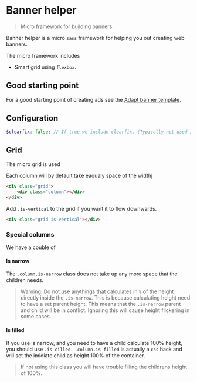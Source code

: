 # Banner helper
> Micro framework for building banners. 

Banner helper is a micro `sass` framework for helping you out creating web banners.

The micro framework includes
- Smart grid using `flexbox`.

## Good starting point
For a good starting point of creating ads see the [Adapt banner template](https://github.com/AdaptRetail/banner-template).

## Configuration
```scss
$clearfix: false; // If true we include clearfix. (Typically not used in banners.)
```

## Grid

The micro grid is used 

Each column will by default take eaqualy space of the widthj

```html
<div class="grid">
    <div class="column"></div>
</div>
```

Add `.is-vertical` to the grid if you want it to flow downwards.
```html
<div class="grid is-vertical"></div>
```

### Special columns

We have a couble of

#### Is narrow

The `.column.is-narrow` class does not take up any more space that the children needs.

> Warning: Do not use anythings that calculates in `%` of the height directly inside the `.is-narrow`.
> This is because calculating height need to have a set parent height.
> This means that the `.is-narrow` parent and child will be in conflict.
> Ignoring this will cause height flickering in some cases.

#### Is filled

If you use is narrow, and you need to have a child calculate 100% height, you should use `.is-cilled.`
`.column.is-filled` is actually a `css` hack and will set the imidiate child as height 100% of the container.

> If not using this class you will have trouble filling the childrens height of 100%.

